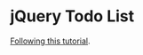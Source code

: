 # jQuery Todo List

[Following this tutorial](https://read.codaisseur.com/topics/day-15-javascript-2/articles/todoapp-ii).
